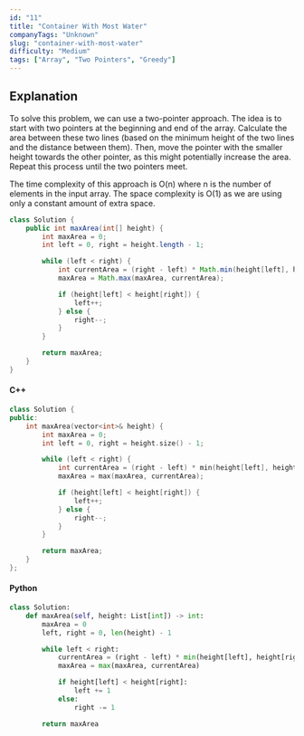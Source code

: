 ```yaml
---
id: "11"
title: "Container With Most Water"
companyTags: "Unknown"
slug: "container-with-most-water"
difficulty: "Medium"
tags: ["Array", "Two Pointers", "Greedy"]
---
```


## Explanation
To solve this problem, we can use a two-pointer approach. The idea is to start with two pointers at the beginning and end of the array. Calculate the area between these two lines (based on the minimum height of the two lines and the distance between them). Then, move the pointer with the smaller height towards the other pointer, as this might potentially increase the area. Repeat this process until the two pointers meet.

The time complexity of this approach is O(n) where n is the number of elements in the input array. The space complexity is O(1) as we are using only a constant amount of extra space.

```java
class Solution {
    public int maxArea(int[] height) {
        int maxArea = 0;
        int left = 0, right = height.length - 1;

        while (left < right) {
            int currentArea = (right - left) * Math.min(height[left], height[right]);
            maxArea = Math.max(maxArea, currentArea);

            if (height[left] < height[right]) {
                left++;
            } else {
                right--;
            }
        }

        return maxArea;
    }
}
```

#### C++
```cpp
class Solution {
public:
    int maxArea(vector<int>& height) {
        int maxArea = 0;
        int left = 0, right = height.size() - 1;

        while (left < right) {
            int currentArea = (right - left) * min(height[left], height[right]);
            maxArea = max(maxArea, currentArea);

            if (height[left] < height[right]) {
                left++;
            } else {
                right--;
            }
        }

        return maxArea;
    }
};
```

#### Python
```python
class Solution:
    def maxArea(self, height: List[int]) -> int:
        maxArea = 0
        left, right = 0, len(height) - 1

        while left < right:
            currentArea = (right - left) * min(height[left], height[right])
            maxArea = max(maxArea, currentArea)

            if height[left] < height[right]:
                left += 1
            else:
                right -= 1

        return maxArea
```